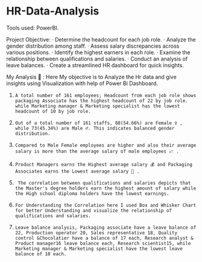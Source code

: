 # HR-Data-Analysis
Tools used: PowerBI.

 Project Objective: 
· Determine the headcount for each job role.
· Analyze the gender distribution among staff.
· Assess salary discrepancies across various positions.
· Identify the highest earners in each role.
· Examine the relationship between qualifications and salaries.
· Conduct an analysis of leave balances.
· Create a streamlined HR dashboard for quick insights.

My Analysis 🔎 :
Here My objective is to Analyze the Hr data and give insights using Visualization with help of Power Bi Dashboard.
1.     A total number of 161 employees; Headcount from each job role shows packaging Associate has the highest headcount of 22 by job role. while Marketing manager & Marketing specialist has the lowest headcount of 10 by job role.

2.     Out of a total number of 161 staffs, 88(54.66%) are Female ♀ , while 73(45.34%) are Male ♂. This indicates balanced gender distribution.

3.     Compared to Male Female employees are higher and also their average salary is more than the average salary of male employees 📈 .

4.     Product Managers earns the Highest average salary 💰 and Packaging Associates earns the Lowest average salary 💸 .

5.      The correlation between qualifications and salaries depicts that the Master's degree holders earn the highest amount of salary while the High school diploma holders have the lowest earnings.

6.     For Understanding the Correlation here I used Box and Whisker Chart for better Understanding and visualize the relationship of qualifications and salaries.

7.     Leave balance analysis, Packaging associate have a leave balance of 22, Production operator 20, Sales representative 18, Quality control &Chocolatier have a balance of 17 each, Research analyst & Product manager16 leave balance each, Research scientist15, while Marketing manager & Marketing specialist have the lowest leave balance of 10 each.
